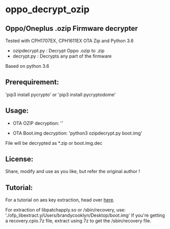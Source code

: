 # oppo_decrypt_ozip
Oppo/Oneplus .ozip Firmware decrypter
------------------------------------

Tested with CPH1707EX, CPH1611EX OTA Zip and Python 3.6

* ozipdecrypt.py : Decrypt Oppo .ozip to .zip
* decrypt.py  : Decrypts any part of the firmware

Based on python 3.6

Prerequirement:
-------------
'pip3 install pycrypto' or
'pip3 install pycryptodome'


Usage:
-------- 
* OTA OZIP decryption:
''

* OTA Boot.img decryption:
'python3 ozipdecrypt.py boot.img'

File will be decrypted as *.zip or boot.img.dec
	
License:
-------- 
Share, modify and use as you like, but refer the original author !

Tutorial:
---------
For a tutorial on aes key extraction, head over [here](https://bkerler.github.io/reversing/2019/04/24/the-game-begins/).

For extraction of libpatchapply.so or /sbin/recovery, use:
'./ofp_libextract.y/Users/brandycooklyn/Desktop/boot.img'
If you're getting a recovery.cpio.7z file, extract using 7z to get the /sbin/recovery file.
